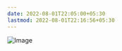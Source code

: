 ```yaml
---
date: 2022-08-01T22:05:00+05:30
lastmod: 2022-08-01T22:16:56+05:30
---
```


![Image](/img/dd9b89988796aab2e36ccc1be648c3b4.png)
